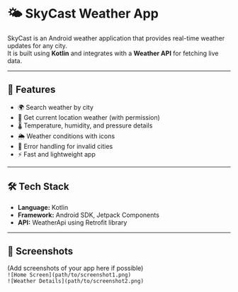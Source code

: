 # 🌤️ SkyCast Weather App

SkyCast is an Android weather application that provides real-time weather updates for any city.  
It is built using **Kotlin** and integrates with a **Weather API** for fetching live data.

---

## 🚀 Features
- 🌍 Search weather by city
- 📍 Get current location weather (with permission)
- 🌡️ Temperature, humidity, and pressure details
- 🌦️ Weather conditions with icons
- 🔔 Error handling for invalid cities
- ⚡ Fast and lightweight app

---

## 🛠️ Tech Stack
- **Language:** Kotlin  
- **Framework:** Android SDK, Jetpack Components  
- **API:** WeatherApi using Retrofit library


---

## 📸 Screenshots
(Add screenshots of your app here if possible)  
`![Home Screen](path/to/screenshot1.png)`  
`![Weather Details](path/to/screenshot2.png)`
